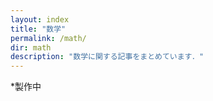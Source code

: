 ```yaml
---
layout: index
title: "数学"
permalink: /math/
dir: math
description: "数学に関する記事をまとめています．"
---
```

<!-- todo -->

*製作中